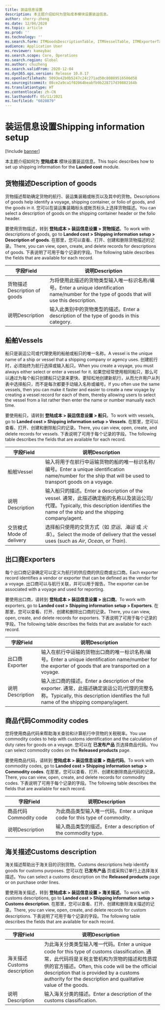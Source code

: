 ```yaml
---
title: 装运信息设置
description: 本主题介绍如何为登陆成本模块设置装运信息。
author: sherry-zheng
ms.date: 12/04/2020
ms.topic: article
ms.prod: ''
ms.technology: ''
ms.search.form: ITMGoodsDescriptionTable, ITMVesselTable, ITMExporterTable, ITMCommodityCodeTable, ITMCustomsDescription
audience: Application User
ms.reviewer: kamaybac
ms.search.scope: Core, Operations
ms.search.region: Global
ms.author: chuzheng
ms.search.validFrom: 2020-12-04
ms.dyn365.ops.version: Release 10.0.17
ms.openlocfilehash: 5093e42b0b5247c24c271ad50c80889516586d58
ms.sourcegitcommit: 08ce2a9ca1f02064beabfb9b228717d39882164b
ms.translationtype: HT
ms.contentlocale: zh-CN
ms.lasthandoff: 05/11/2021
ms.locfileid: "6020879"
---
```

# <a name="shipping-information-setup"></a><span data-ttu-id="6226a-103">装运信息设置</span><span class="sxs-lookup"><span data-stu-id="6226a-103">Shipping information setup</span></span>

[!include [banner](../../includes/banner.md)]

<span data-ttu-id="6226a-104">本主题介绍如何为 **登陆成本** 模块设置装运信息。</span><span class="sxs-lookup"><span data-stu-id="6226a-104">This topic describes how to set up shipping information for the **Landed cost** module.</span></span>

## <a name="description-of-goods"></a><a name="description-of-goods"></a><span data-ttu-id="6226a-105">货物描述</span><span class="sxs-lookup"><span data-stu-id="6226a-105">Description of goods</span></span>

<span data-ttu-id="6226a-106">货物描述帮助确定货物的航行、装运集装箱或帐页以及其中的货物。</span><span class="sxs-lookup"><span data-stu-id="6226a-106">Descriptions of goods help identify a voyage, shipping container, or folio of goods, and the goods in it.</span></span> <span data-ttu-id="6226a-107">您可以在装运集装箱标头或帐页标头上选择货物描述。</span><span class="sxs-lookup"><span data-stu-id="6226a-107">You can select a description of goods on the shipping container header or the folio header.</span></span>

<span data-ttu-id="6226a-108">要使用货物描述，转到 **登陆成本 \> 装运信息设置 \> 货物描述**。</span><span class="sxs-lookup"><span data-stu-id="6226a-108">To work with descriptions of goods, go to **Landed cost \> Shipping information setup \> Description of goods**.</span></span> <span data-ttu-id="6226a-109">在那里，您可以查看、打开、创建和删除货物描述的记录。</span><span class="sxs-lookup"><span data-stu-id="6226a-109">There, you can view, open, create, and delete records for descriptions of goods.</span></span> <span data-ttu-id="6226a-110">下表说明了可用于每个记录的字段。</span><span class="sxs-lookup"><span data-stu-id="6226a-110">The following table describes the fields that are available for each record.</span></span>

| <span data-ttu-id="6226a-111">字段</span><span class="sxs-lookup"><span data-stu-id="6226a-111">Field</span></span> | <span data-ttu-id="6226a-112">说明</span><span class="sxs-lookup"><span data-stu-id="6226a-112">Description</span></span> |
|---|---|
| <span data-ttu-id="6226a-113">货物描述</span><span class="sxs-lookup"><span data-stu-id="6226a-113">Description of goods</span></span> | <span data-ttu-id="6226a-114">为将使用此描述的货物类型输入唯一标识名称/编号。</span><span class="sxs-lookup"><span data-stu-id="6226a-114">Enter a unique identification name/number for the type of goods that will use this description.</span></span> |
| <span data-ttu-id="6226a-115">说明</span><span class="sxs-lookup"><span data-stu-id="6226a-115">Description</span></span> | <span data-ttu-id="6226a-116">输入此类别中的货物类型的描述。</span><span class="sxs-lookup"><span data-stu-id="6226a-116">Enter a description of the type of goods in this category.</span></span> |

## <a name="vessels"></a><a name="vessels"></a><span data-ttu-id="6226a-117">船舶</span><span class="sxs-lookup"><span data-stu-id="6226a-117">Vessels</span></span>

<span data-ttu-id="6226a-118">船只是装运公司或代理使用的船舶或船只的唯一名称。</span><span class="sxs-lookup"><span data-stu-id="6226a-118">A vessel is the unique name of a ship or vessel that a shipping company or agency uses.</span></span> <span data-ttu-id="6226a-119">创建航行时，必须始终为航行选择或输入船只。</span><span class="sxs-lookup"><span data-stu-id="6226a-119">When you create a voyage, you must always either select or enter a vessel for it.</span></span> <span data-ttu-id="6226a-120">如果您经常使用相同船只，那么可以通过为每个船只创建船只记录来更快、更轻松地创建新航行，从而允许用户从列表中选择船只，而不是每次都要手动输入名称或编号。</span><span class="sxs-lookup"><span data-stu-id="6226a-120">If you often use the same vessels, then you can make it faster and easier to create a new voyage by creating a vessel record for each of them, thereby allowing users to select the vessel from a list rather then enter the name or number manually each time.</span></span>

<span data-ttu-id="6226a-121">要使用船只，请转到 **登陆成本 \> 装运信息设置 \> 船只**。</span><span class="sxs-lookup"><span data-stu-id="6226a-121">To work with vessels, go to **Landed cost \> Shipping information setup \> Vessels**.</span></span> <span data-ttu-id="6226a-122">在那里，您可以查看、打开、创建和删除船只的记录。</span><span class="sxs-lookup"><span data-stu-id="6226a-122">There, you can view, open, create, and delete records for vessels.</span></span> <span data-ttu-id="6226a-123">下表说明了可用于每个记录的字段。</span><span class="sxs-lookup"><span data-stu-id="6226a-123">The following table describes the fields that are available for each record.</span></span>

| <span data-ttu-id="6226a-124">字段</span><span class="sxs-lookup"><span data-stu-id="6226a-124">Field</span></span> | <span data-ttu-id="6226a-125">说明</span><span class="sxs-lookup"><span data-stu-id="6226a-125">Description</span></span> |
|---|---|
| <span data-ttu-id="6226a-126">船舶</span><span class="sxs-lookup"><span data-stu-id="6226a-126">Vessel</span></span> | <span data-ttu-id="6226a-127">输入将用于在航行中运输货物的船的唯一标识名称/编号。</span><span class="sxs-lookup"><span data-stu-id="6226a-127">Enter a unique identification name/number for the ship that will be used to transport goods on a voyage.</span></span> |
| <span data-ttu-id="6226a-128">说明</span><span class="sxs-lookup"><span data-stu-id="6226a-128">Description</span></span> | <span data-ttu-id="6226a-129">输入船只的描述。</span><span class="sxs-lookup"><span data-stu-id="6226a-129">Enter a description of the vessel.</span></span> <span data-ttu-id="6226a-130">通常，此描述确定船的名称以及装运公司/代理。</span><span class="sxs-lookup"><span data-stu-id="6226a-130">Typically, this description identifies the name of the ship and the shipping company/agent.</span></span> |
| <span data-ttu-id="6226a-131">交货模式</span><span class="sxs-lookup"><span data-stu-id="6226a-131">Mode of delivery</span></span> | <span data-ttu-id="6226a-132">选择船只使用的交货方式（如 _空运_、_海运_ 或 _火车_）。</span><span class="sxs-lookup"><span data-stu-id="6226a-132">Select the mode of delivery that the vessel uses (such as _Air_, _Ocean_, or _Train_).</span></span> |

## <a name="exporters"></a><span data-ttu-id="6226a-133">出口商</span><span class="sxs-lookup"><span data-stu-id="6226a-133">Exporters</span></span>

<span data-ttu-id="6226a-134">每个出口商记录确定可以定义为航行的供应商的供应商或出口商。</span><span class="sxs-lookup"><span data-stu-id="6226a-134">Each exporter record identifies a vendor or exporter that can be defined as the vendor for a voyage.</span></span> <span data-ttu-id="6226a-135">出口商可以与航行关联，并可以用于报告。</span><span class="sxs-lookup"><span data-stu-id="6226a-135">The exporter can be associated with a voyage and used for reporting.</span></span>

<span data-ttu-id="6226a-136">要使用出口商，请转到 **登陆成本 \> 装运信息设置 \> 出口商**。</span><span class="sxs-lookup"><span data-stu-id="6226a-136">To work with exporters, go to **Landed cost \> Shipping information setup \> Exporters**.</span></span> <span data-ttu-id="6226a-137">在那里，您可以查看、打开、创建和删除出口商的记录。</span><span class="sxs-lookup"><span data-stu-id="6226a-137">There, you can view, open, create, and delete records for exporters.</span></span> <span data-ttu-id="6226a-138">下表说明了可用于每个记录的字段。</span><span class="sxs-lookup"><span data-stu-id="6226a-138">The following table describes the fields that are available for each record.</span></span>

| <span data-ttu-id="6226a-139">字段</span><span class="sxs-lookup"><span data-stu-id="6226a-139">Field</span></span> | <span data-ttu-id="6226a-140">说明</span><span class="sxs-lookup"><span data-stu-id="6226a-140">Description</span></span> |
|---|---|
| <span data-ttu-id="6226a-141">出口商</span><span class="sxs-lookup"><span data-stu-id="6226a-141">Exporter</span></span> | <span data-ttu-id="6226a-142">输入在航行中运输的货物出口商的唯一标识名称/编号。</span><span class="sxs-lookup"><span data-stu-id="6226a-142">Enter a unique identification name/number for the exporter of goods that are transported on a voyage.</span></span> |
| <span data-ttu-id="6226a-143">说明</span><span class="sxs-lookup"><span data-stu-id="6226a-143">Description</span></span> | <span data-ttu-id="6226a-144">输入出口商的描述。</span><span class="sxs-lookup"><span data-stu-id="6226a-144">Enter a description of the exporter.</span></span> <span data-ttu-id="6226a-145">通常，此描述确定装运公司/代理的完整名称。</span><span class="sxs-lookup"><span data-stu-id="6226a-145">Typically, this description identifies the full name of the shipping company/agent.</span></span> |

## <a name="commodity-codes"></a><span data-ttu-id="6226a-146">商品代码</span><span class="sxs-lookup"><span data-stu-id="6226a-146">Commodity codes</span></span>

<span data-ttu-id="6226a-147">您将使用商品代码来帮助海关查验和计算航行中货物的关税税率。</span><span class="sxs-lookup"><span data-stu-id="6226a-147">You use commodity codes to help with customs identification and the calculation of duty rates for goods on a voyage.</span></span> <span data-ttu-id="6226a-148">您可以在 **已发布产品** 页选择商品代码。</span><span class="sxs-lookup"><span data-stu-id="6226a-148">You can select commodity codes on the **Released products** page.</span></span>

<span data-ttu-id="6226a-149">要使用商品代码，请转到 **登陆成本 \> 装运信息设置 \> 商品代码**。</span><span class="sxs-lookup"><span data-stu-id="6226a-149">To work with commodity codes, go to **Landed cost \> Shipping information setup \> Commodity codes**.</span></span> <span data-ttu-id="6226a-150">在那里，您可以查看、打开、创建和删除商品代码的记录。</span><span class="sxs-lookup"><span data-stu-id="6226a-150">There, you can view, open, create, and delete records for commodity codes.</span></span> <span data-ttu-id="6226a-151">下表说明了可用于每个记录的字段。</span><span class="sxs-lookup"><span data-stu-id="6226a-151">The following table describes the fields that are available for each record.</span></span>

| <span data-ttu-id="6226a-152">字段</span><span class="sxs-lookup"><span data-stu-id="6226a-152">Field</span></span> | <span data-ttu-id="6226a-153">说明</span><span class="sxs-lookup"><span data-stu-id="6226a-153">Description</span></span> |
|---|---|
| <span data-ttu-id="6226a-154">商品代码</span><span class="sxs-lookup"><span data-stu-id="6226a-154">Commodity code</span></span> | <span data-ttu-id="6226a-155">为此商品类型输入唯一代码。</span><span class="sxs-lookup"><span data-stu-id="6226a-155">Enter a unique code for this type of commodity.</span></span> |
| <span data-ttu-id="6226a-156">说明</span><span class="sxs-lookup"><span data-stu-id="6226a-156">Description</span></span> | <span data-ttu-id="6226a-157">输入商品类型的描述。</span><span class="sxs-lookup"><span data-stu-id="6226a-157">Enter a description of the commodity type.</span></span> |

## <a name="customs-description"></a><span data-ttu-id="6226a-158">海关描述</span><span class="sxs-lookup"><span data-stu-id="6226a-158">Customs description</span></span>

<span data-ttu-id="6226a-159">海关描述帮助出于海关目的识别货物。</span><span class="sxs-lookup"><span data-stu-id="6226a-159">Customs descriptions help identify goods for customs purposes.</span></span> <span data-ttu-id="6226a-160">您可以在 **已发布产品** 页或采购订单行上选择海关描述。</span><span class="sxs-lookup"><span data-stu-id="6226a-160">You can select a customs description on the **Released products** page or on purchase order lines.</span></span>

<span data-ttu-id="6226a-161">要使用海关描述，转到 **登陆成本 \> 装运信息设置 \> 海关描述**。</span><span class="sxs-lookup"><span data-stu-id="6226a-161">To work with customs descriptions, go to **Landed cost \> Shipping information setup \> Customs description**.</span></span> <span data-ttu-id="6226a-162">在那里，您可以查看、打开、创建和删除海关描述的记录。</span><span class="sxs-lookup"><span data-stu-id="6226a-162">There, you can view, open, create, and delete records for custom descriptions.</span></span> <span data-ttu-id="6226a-163">下表说明了可用于每个记录的字段。</span><span class="sxs-lookup"><span data-stu-id="6226a-163">The following table describes the fields that are available for each record.</span></span>

| <span data-ttu-id="6226a-164">字段</span><span class="sxs-lookup"><span data-stu-id="6226a-164">Field</span></span> | <span data-ttu-id="6226a-165">说明</span><span class="sxs-lookup"><span data-stu-id="6226a-165">Description</span></span> |
|---|---|
| <span data-ttu-id="6226a-166">海关描述</span><span class="sxs-lookup"><span data-stu-id="6226a-166">Customs description</span></span> | <span data-ttu-id="6226a-167">为此海关分类类型输入唯一代码。</span><span class="sxs-lookup"><span data-stu-id="6226a-167">Enter a unique code for this type of customs classification.</span></span> <span data-ttu-id="6226a-168">通常，此代码将是关税主管机构为货物的描述和性质提供的官方描述。</span><span class="sxs-lookup"><span data-stu-id="6226a-168">Often, this code will be the official description that is provided by a customs authority for the description and qualitative value of the goods.</span></span> |
| <span data-ttu-id="6226a-169">说明</span><span class="sxs-lookup"><span data-stu-id="6226a-169">Description</span></span> | <span data-ttu-id="6226a-170">输入海关分类的描述。</span><span class="sxs-lookup"><span data-stu-id="6226a-170">Enter a description of the customs classification.</span></span> |
